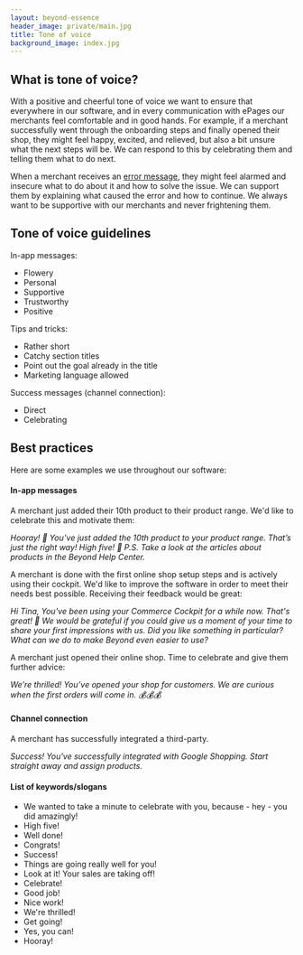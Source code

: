 ```yaml
---
layout: beyond-essence
header_image: private/main.jpg
title: Tone of voice
background_image: index.jpg
---
```


## What is tone of voice?

With a positive and cheerful tone of voice we want to ensure that everywhere in our software, and in every communication with ePages our merchants feel comfortable and in good hands.
For example, if a merchant successfully went through the onboarding steps and finally opened their shop, they might feel happy, excited, and relieved, but also a bit unsure what the next steps will be.
We can respond to this by celebrating them and telling them what to do next.

When a merchant receives an [error message](/beyond-essence/content/language/#error-messages), they might feel alarmed and insecure what to do about it and how to solve the issue.
We can support them by explaining what caused the error and how to continue.
We always want to be supportive with our merchants and never frightening them.

## Tone of voice guidelines

In-app messages:

* Flowery
* Personal
* Supportive
* Trustworthy
* Positive

Tips and tricks:

* Rather short
* Catchy section titles
* Point out the goal already in the title
* Marketing language allowed

Success messages (channel connection):

* Direct
* Celebrating

## Best practices

Here are some examples we use throughout our software:

#### In-app messages

A merchant just added their 10th product to their product range. We'd like to celebrate this and motivate them:

*Hooray! 🎉 You’ve just added the 10th product to your product range. That’s just the right way! High five! 🙌
P.S. Take a look at the articles about products in the Beyond Help Center.*

A merchant is done with the first online shop setup steps and is actively using their cockpit. We'd like to improve the software in order to meet their needs best possible. Receiving their feedback would be great:

*Hi Tina,
You've been using your Commerce Cockpit for a while now. That's great! 🤗
We would be grateful if you could give us a moment of your time to share your first impressions with us.
Did you like something in particular? What can we do to make Beyond even easier to use?*

A merchant just opened their online shop. Time to celebrate and give them further advice:

*We’re thrilled! You’ve opened your shop for customers. We are curious when the first orders will come in. 💰💰💰*

#### Channel connection

A merchant has successfully integrated a third-party.

*Success! You've successfully integrated with Google Shopping. Start straight away and assign products.*

#### List of keywords/slogans

* We wanted to take a minute to celebrate with you, because - hey - you did amazingly!
* High five!
* Well done!
* Congrats!
* Success!
* Things are going really well for you!
* Look at it! Your sales are taking off!
* Celebrate!
* Good job!
* Nice work!
* We're thrilled!
* Get going!
* Yes, you can!
* Hooray!

